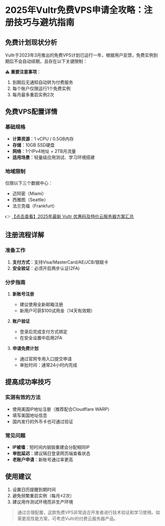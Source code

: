 # 2025年Vultr免费VPS申请全攻略：注册技巧与避坑指南

## 免费计划现状分析
Vultr于2023年3月推出的免费VPS计划已运行一年，根据用户反馈，免费实例到期后不会自动续期，且存在以下关键限制：

⚠️ **重要注意事项**：
1. 到期后无通知自动转为付费服务
2. 每个账户仅限运行1个免费实例
3. 每月最多重启实例2次

## 免费VPS配置详情
### 基础规格
- **计算资源**：1 vCPU / 0.5GB内存
- **存储**：10GB SSD硬盘
- **网络**：1个IPv4地址 + 2TB月流量
- **适用场景**：轻量级应用测试、学习环境搭建

### 地域限制
仅限以下三个数据中心：
- 迈阿密（Miami）
- 西雅图（Seattle）
- 法兰克福（Frankfurt）

👉 [【点击查看】2025年最新 Vultr 优惠码及特价云服务器方案汇总](https://bit.ly/VuLtr)

## 注册流程详解
### 准备工作
1. **支付方式**：支持Visa/MasterCard/AE/JCB/银联卡
2. **安全验证**：必须开启两步认证(2FA)

### 分步指南
1. **新账号注册**
   - 建议使用全新邮箱注册
   - 新用户可获$100试用金（14天有效期）

2. **账户验证**
   - 登录后完成支付方式绑定
   - 在安全设置中启用2FA

3. **申请免费计划**
   - 通过官网专用入口提交申请
   - 审批时间：通常24小时内完成

## 提高成功率技巧
### 实测有效的方法
- 使用美国IP地址注册（推荐配合Cloudflare WARP）
- 填写美国地址信息
- 国内发行的外币卡也可通过验证

### 常见问题
- **IP被墙**：短时间内销毁重建会分配相同IP
- **审批延迟**：建议隔日登录网页端查看状态
- **老账户申请**：新账号通过率更高

## 使用建议
1. 设置日历提醒到期时间
2. 避免频繁重启实例（每月≤2次）
3. 建议用作测试环境而非生产环境

> 通过合理配置，这款免费VPS非常适合开发者进行技术验证和学习使用。如需更高性能方案，可考虑Vultr的付费云服务器产品。